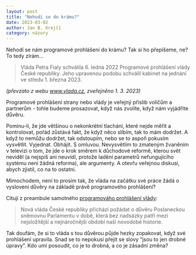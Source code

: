 ```yaml
---
layout: post
title: "Nehodí se do krámu?"
date: 2023-03-02
author: Jan B. Krejčí
category: názory
---
```


Nehodí se nám programové prohlášení do krámu? Tak si ho přepíšeme, ne? To tedy zírám...

> Vláda Petra Fialy schválila 6. ledna 2022 Programové prohlášení vlády České republiky. Jeho upravenou podobu schválil kabinet na jednání ve středu 1. března 2023.

*(převzato z webu <a target="_blank" href="https://www.vlada.cz/cz/programove-prohlaseni-vlady-193547">www.vlada.cz</a>, zveřejněno 1. 3. 2023)*

Programové prohlášení strany nebo vlády je veřejný příslib voličům a partnerům - tohle budeme prosazovat, když nás zvolíte, když nám vyjádříte důvěru. 

Pominu-li, že jde většinou o nekonkrétní tlachání, které nejde měřit a kontrolovat, pořád zůstává fakt, že když něco slíbím, tak to mám dodržet. A když to nemůžu dodržet, tak odstoupím, nebo se to aspoň pokusím vysvětlit. Vyjednat. Obhájit. S omluvou. Nevysvětlím to zmateným žvaněním v televizi o tom, že jde o krok směrem k důchodové reformě, kterou svět neviděl (a nejspíš ani neuvidí, protože ladění parametrů nefungujícího systému není žádná reforma), ale argumenty. A otevřu veřejnou diskusi, abych zjistil, co na to ostatní. 

Mimochodem, není to prosím tak, že vláda na začátku své práce žádá o vyslovení důvěry na základě právě programového prohlášení?

Cituji z preambule samotného [programováho prohlášení vlády](https://www.vlada.cz/cz/programove-prohlaseni-vlady-193547/):

> Nová vláda České republiky přichází požádat o důvěru Poslaneckou sněmovnu Parlamentu v době, která bez nadsázky patří mezi nejsložitější a nejnáročnější období naší novodobé historie.

Tak doufám, že si to vláda s tou důvěrou půjde hezky zopakovat, když své prohlášení upravila. Snad se to nepokusí přejít se slovy “jsou to jen drobné úpravy”. Kdo umí posoudit, co je to drobná, a co je zásadní změna?
